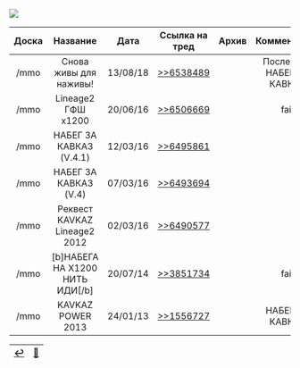 ![](https://github.com/lineage2thread/lineage2/blob/main/archivebranches/archivepics/nophotos.png)

| Доска | Название | Дата | Ссылка на тред | Архив | Комментарий |
|:---:|:---:|:---:|:---:|:---:|:---:|
| /mmo | Снова живы для наживы! | 13/08/18 | [>>6538489](https://2ch.hk/mmo/res/6538489.html) | | Последний НАБЕГ ЗА КАВКАЗ |
| /mmo | Lineage2 ГФШ х1200 | 20/06/16 | [>>6506669](https://2ch.hk/mmo/res/6506669.html) | | fail |
| /mmo | НАБЕГ ЗА КАВКАЗ (V.4.1) | 12/03/16 | [>>6495861](https://2ch.hk/mmo/res/6495861.html) | | |
| /mmo | НАБЕГ ЗА КАВКАЗ (V.4) | 07/03/16 | [>>6493694](https://2ch.hk/mmo/res/6493694.html) | | |
| /mmo | Реквест KAVKAZ Lineage2 2012 | 02/03/16 | [>>6490577](https://2ch.hk/mmo/res/6490577.html) | | |
| /mmo | [b]НАБЕГА НА Х1200 НИТЬ ИДИ[/b] | 20/07/14 | [>>3851734](https://m2ch.ga/mmo/res/3851734.html) | | fail |
| /mmo | KAVKAZ POWER 2013 | 24/01/13 | [>>1556727](https://web.archive.org/web/20130129223306/http://2ch.hk/mmo/res/1556727.html) | | НАБЕГ ЗА КАВКАЗ |

|[↩️](https://github.com/lineage2thread/lineage2/blob/main/header.md)|[📆](https://github.com/lineage2thread/lineage2/blob/main/archive.md)|
|:---:|:---:|
